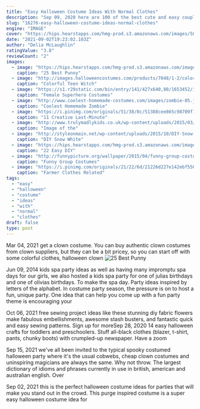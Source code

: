 ```yaml
---
title: "Easy Halloween Costume Ideas With Normal Clothes"
description: "Sep 09, 2020 here are 100 of the best cute and easy couples costume ideas to rock this halloween. 1. Peter and wendy from peter pan costume  The best thing about tv characters is how normal"
slug: "16276-easy-halloween-costume-ideas-normal-clothes"
engine: "IMAGE"
cover: "https://hips.hearstapps.com/hmg-prod.s3.amazonaws.com/images/50shades-1535480689.jpg?crop=1xw:1xh;center,top&resize=480:*"
date: "2021-09-02T19:23:02.103Z"
author: "Delia McLaughlin"
ratingValue: "3.8"
reviewCount: "2"
images:
  - image: "https://hips.hearstapps.com/hmg-prod.s3.amazonaws.com/images/50shades-1535480689.jpg?crop=1xw:1xh;center,top&resize=480:*"
    caption: "25 Best Punny"
  - image: "http://images.halloweencostumes.com/products/7048/1-2/colorful-teen-witch-costume.jpg"
    caption: "Colorful Teen Witch"
  - image: "https://s1.r29static.com/bin/entry/141/427x640,80/1653452/image.jpg"
    caption: "Female Superhero Costumes"
  - image: "http://www.coolest-homemade-costumes.com/images/zombie-05.jpg"
    caption: "Coolest Homemade Zombie"
  - image: "https://i.pinimg.com/originals/51/38/8c/51388cee865c98709f141f7bcbcf14c5.jpg"
    caption: "11 Creative Last-Minute"
  - image: "http://www.trulymadlykids.co.uk/wp-content/uploads/2015/03/2015-03-05_0002.jpg"
    caption: "Image of the"
  - image: "http://styleonmain.net/wp-content/uploads/2015/10/DIY-Snow-White-Halloween-Costume.jpg"
    caption: "DIY Snow White"
  - image: "https://hips.hearstapps.com/hmg-prod.s3.amazonaws.com/images/diy-mermaid-costume-ideas-1530560837.jpg?crop=1.00xw:1.00xh;0,0&resize=1200:*"
    caption: "22 Easy DIY"
  - image: "http://funnypicture.org/wallpaper/2015/04/funny-group-costumes-for-adults-6-desktop-background.jpg"
    caption: "Funny Group Costumes"
  - image: "https://i.pinimg.com/originals/21/22/6d/21226d227e142ebf5505c4f26857a0c5.jpg"
    caption: "Farmer Clothes Related"
tags:
  - "easy"
  - "halloween"
  - "costume"
  - "ideas"
  - "with"
  - "normal"
  - "clothes"
draft: false
type: post
---
```


Mar 04, 2021 get a clown costume. You can buy authentic clown costumes from clown suppliers, but they can be a bit pricey, so you can start off with some colorful clothes, halloween clown
![25 Best Punny](https://hips.hearstapps.com/hmg-prod.s3.amazonaws.com/images/50shades-1535480689.jpg?crop=1xw:1xh;center,top&resize=480:* "25 Best Punny")

Jun 09, 2014 kids spa party ideas as well as having many impromptu spa days for our girls, we also hosted a kids spa party for one of julias birthdays and one of olivias birthdays. To make the spa day. Party ideas inspired by letters of the alphabet. In costume party season, the pressure is on to host a fun, unique party. One idea that can help you come up with a fun party theme is encouraging your
<!--inArticleAds-->

<!--galleryOne-->

Oct 06, 2021 free sewing project ideas like these stunning diy fabric flowers make fabulous embellishments, awesome stash busters, and fantastic quick and easy sewing patterns. Sign up for moreSep 28, 2020 14 easy halloween crafts for toddlers and preschoolers.  Stuff all-black clothes (blazer, t-shirt, pants, chunky boots) with crumpled-up newspaper. Have a zoom
<!--inArticleAds-->

<!--galleryTwo-->

Sep 15, 2021 we've all been invited to the typical spooky costumed halloween party where it's the usual cobwebs, cheap clown costumes and uninspiring magicians are always the same. Why not throw. The largest dictionary of idioms and phrases currently in use in british, american and australian english. Over
<!--galleryThree-->

Sep 02, 2021 this is the perfect halloween costume ideas for parties that will make you stand out in the crowd.  This purge inspired costume is a super easy halloween costume idea for